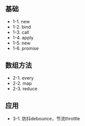 ## 基础

* 1-1. new
* 1-2. bind
* 1-3. call
* 1-4. apply
* 1-5. new
* 1-6. promise

## 数组方法

* 2-1. every
* 2-2. map
* 2-3. reduce

## 应用

* 3-1. 防抖debounce，节流throttle
